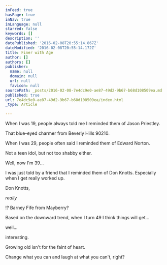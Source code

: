 ```yaml
---
inFeed: true
hasPage: true
inNav: true
inLanguage: null
starred: false
keywords: []
description: ''
datePublished: '2016-02-08T20:55:14.867Z'
dateModified: '2016-02-08T20:55:14.172Z'
title: Finer with Age
author: []
authors: []
publisher:
  name: null
  domain: null
  url: null
  favicon: null
sourcePath: _posts/2016-02-08-7e4dc9e0-ae87-49d2-9b67-b68d108509ea.md
published: true
url: 7e4dc9e0-ae87-49d2-9b67-b68d108509ea/index.html
_type: Article

---
```

When I was 19, people always told me I reminded them of Jason Priestley.

That blue-eyed charmer from Beverly Hills 90210\.

When I was 29, people often said I reminded them of Edward Norton.

Not a teen idol, but not too shabby either.

Well, now I'm 39...

I was just told by a friend that I reminded them of Don Knotts. Especially when I get really worked up.

Don Knotts, 

_really_

!? Barney Fife from Mayberry?

Based on the downward trend, when I turn 49 I think things will get...

well...

interesting.

Growing old isn't for the faint of heart.

Change what you can and laugh at what you can't, right?